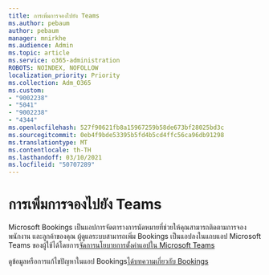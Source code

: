 ```yaml
---
title: การเพิ่มการจองไปยัง Teams
ms.author: pebaum
author: pebaum
manager: mnirkhe
ms.audience: Admin
ms.topic: article
ms.service: o365-administration
ROBOTS: NOINDEX, NOFOLLOW
localization_priority: Priority
ms.collection: Adm_O365
ms.custom:
- "9002238"
- "5041"
- "9002238"
- "4344"
ms.openlocfilehash: 527f90621fb8a15967259b58de673bf28025bd3c
ms.sourcegitcommit: 0eb4f9bde53395b5fd4b5cd4ffc56ca96db91298
ms.translationtype: MT
ms.contentlocale: th-TH
ms.lasthandoff: 03/10/2021
ms.locfileid: "50707289"
---
```

# <a name="adding-bookings-to-teams"></a>การเพิ่มการจองไปยัง Teams

Microsoft Bookings เป็นแอปการจัดตารางการนัดหมายที่ช่วยให้คุณสามารถติดตามการจอง พนักงาน และลูกค้าของคุณ ผู้ดูแลระบบสามารถเพิ่ม Bookings เป็นแอปลงในแถบแอป Microsoft Teams ของผู้ใช้ได้โดยการ[จัดการนโยบายการตั้งค่าแอปใน Microsoft Teams](https://docs.microsoft.com/microsoftteams/teams-app-setup-policies)

ดูข้อมูลหรือการแก้ไขปัญหาในแอป Bookings[ได้บทความเกี่ยวกับ Bookings](https://docs.microsoft.com/microsoft-365/bookings/bookings-faq)
